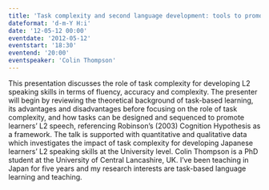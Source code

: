 ```yaml
---
title: 'Task complexity and second language development: tools to promote speaking'
dateformat: 'd-m-Y H:i'
date: '12-05-12 00:00'
eventdate: '2012-05-12'
eventstart: '18:30'
eventend: '20:00'
eventspeaker: 'Colin Thompson'
---
```


This presentation discusses the role of task complexity for developing L2 speaking skills in terms of fluency, accuracy and complexity. The presenter will begin by reviewing the theoretical background of task-based learning, its advantages and disadvantages before focusing on the role of task complexity, and how tasks can be designed and sequenced to promote learners’ L2 speech, referencing Robinson’s (2003) Cognition Hypothesis as a framework. The talk is supported with quantitative and qualitative data which investigates the impact of task complexity for developing Japanese learners’ L2 speaking skills at the University level.
Colin Thompson is a PhD student at the University of Central Lancashire, UK. I’ve been teaching in Japan for five years and my research interests are task-based language learning and teaching.

